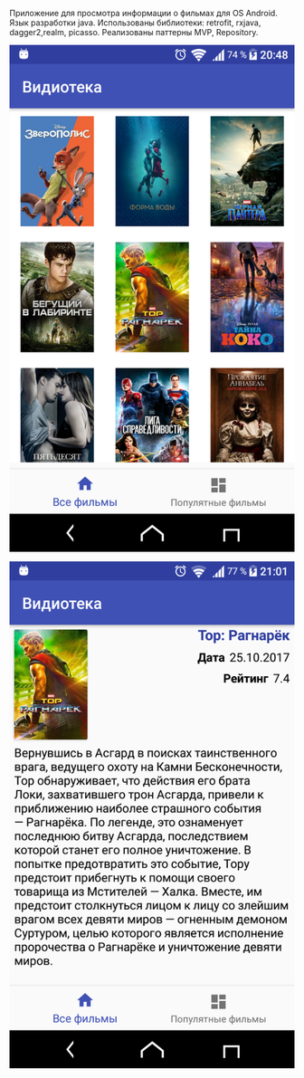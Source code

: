 Приложение для просмотра информации о фильмах для OS Android.
Язык разработки java. Использованы библиотеки: retrofit, rxjava, dagger2,realm, picasso.
Реализованы паттерны MVP, Repository.


![Главный экран](https://github.com/pogorelets/movie/blob/master/screen.png)

![Детализация](https://github.com/pogorelets/movie/blob/master/screendetail.png)

